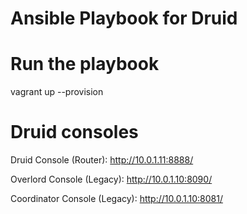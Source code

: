 Ansible Playbook for Druid
==========================

# Run the playbook

vagrant up --provision

# Druid consoles

Druid Console (Router):
http://10.0.1.11:8888/

Overlord Console (Legacy):
http://10.0.1.10:8090/

Coordinator Console (Legacy):
http://10.0.1.10:8081/



